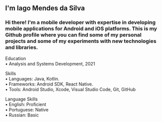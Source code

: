 ## I'm Iago Mendes da Silva ##

### Hi there! I'm a mobile developer with expertise in developing mobile applications for Android and iOS platforms. This is my Github profile where you can find some of my personal projects and some of my experiments with new technologies and libraries. ###

Education<br>
• Analysis and Systems Development, 2021

Skills<br>
• Languages: Java, Kotlin.<br>
• Frameworks: Android SDK, React Native.<br>
• Tools: Android Studio, Xcode, Visual Studio Code, Git, GitHub

Language Skills<br>
• English: Proficient<br>
• Portuguese: Native<br>
• Russian: Basic
